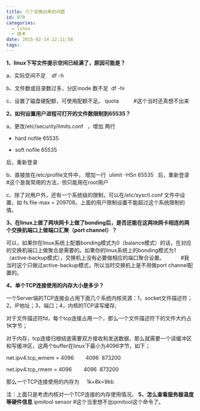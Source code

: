 ```yaml
---
title: 几个没做出来的问题
id: 870
categories:
  - linux
  - 技术
date: 2015-02-14 22:11:58
tags:
---
```


**1、linux下写文件提示空间已经满了，原因可能是？**

a、实际空间不足    df -h

b、文件数或目录数过多，分区inode 数不足  df -hi

c、设置了磁盘硬配额，可使用配额不足。 quota          #这个当时还真想不出来

**2、如何设置用户进程可打开的文件数限制到65535？**

a、更改/etc/security/limits.conf   ，增加 两行

* hard nofile 65535

* soft nofile 65535

后，重新登录

b、直接放在/etc/profile文件中， 增加一行  ulimit -HSn 65535   后，重新登录   #这个是我常用的方法，但只能用在root用户

c、除了对用户外，还有一个系统级的限制，可以在/etc/sysctl.conf 文件中设置，如 fs.file-max = 209708。上面的用户限制设置不能超过这个系统限制的值。

**3、在linux上做了两块网卡上做了bonding后，是否还能在这两块网卡相连的两个交换机端口上做端口汇聚（port channel）？**

可以，如果你在linux系统上配置bonding模式为0（balance模式）的话，在对应的交换机端口上做聚合是需要的。如果你的linux系统上的bonding模式为1（active-backup模式），交换机上没有必要做相应的端口聚合设置。           #我当时这个只做过active-backup模式，所以当时交换机上是不用做port channel配置的。

**4、单个TCP连接使用的内存大小是多少？**

一个Server端的TCP连接会占用下面几个系统内核资源：1，socket文件描述符；2，IP地址；3，端口；4，内核的TCP读写缓存;

对于文件描述符fd，每个tcp连接占用一个，那么一个文件描述符下的文件大约占1K字节；

对于内存，tcp连接归根结底需要双方接收和发送数据，那么就需要一个读缓冲区和写缓冲区，这两个buffer在linux下最小为4096字节，如下；

net.ipv4.tcp_wmem = 4096        4096  873200

net.ipv4.tcp_rmem = 4096        4096  873200

那么一个TCP连接使用的内存为     1k+8k=9kb

注：上面只是考虑内核对一个TCP连接的内存使用情况。
**5、怎么查看服务器温度等硬件信息**
ipmitool sensor  #这个当里想不出ipmitool这个命令了。

&nbsp;

&nbsp;